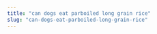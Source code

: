 ```yaml
---
title: "can dogs eat parboiled long grain rice"
slug: "can-dogs-eat-parboiled-long-grain-rice"
---
```


